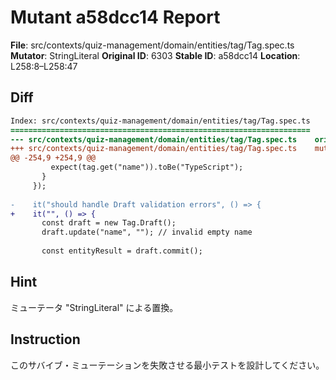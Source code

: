 # Mutant a58dcc14 Report

**File**: src/contexts/quiz-management/domain/entities/tag/Tag.spec.ts
**Mutator**: StringLiteral
**Original ID**: 6303
**Stable ID**: a58dcc14
**Location**: L258:8–L258:47

## Diff

```diff
Index: src/contexts/quiz-management/domain/entities/tag/Tag.spec.ts
===================================================================
--- src/contexts/quiz-management/domain/entities/tag/Tag.spec.ts	original
+++ src/contexts/quiz-management/domain/entities/tag/Tag.spec.ts	mutated #6303
@@ -254,9 +254,9 @@
         expect(tag.get("name")).toBe("TypeScript");
       }
     });
 
-    it("should handle Draft validation errors", () => {
+    it("", () => {
       const draft = new Tag.Draft();
       draft.update("name", ""); // invalid empty name
 
       const entityResult = draft.commit();
```

## Hint

ミューテータ "StringLiteral" による置換。

## Instruction

このサバイブ・ミューテーションを失敗させる最小テストを設計してください。
